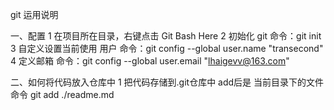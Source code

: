 git 运用说明

一、配置
1 在项目所在目录，右键点击 Git Bash Here
2 初始化 git 命令：git init
3 自定义设置当前使用 用户
命令：git config --global user.name "transecond"
4 定义邮箱
命令：git config --global user.email "lhaigevv@163.com"

二、如何将代码放入仓库中
1 把代码存储到.git仓库中 add后是 当前目录下的文件
命令 git add ./readme.md
